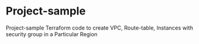 # Project-sample
Project-sample
Terraform code to create VPC, Route-table, Instances with security group in a Particular Region
